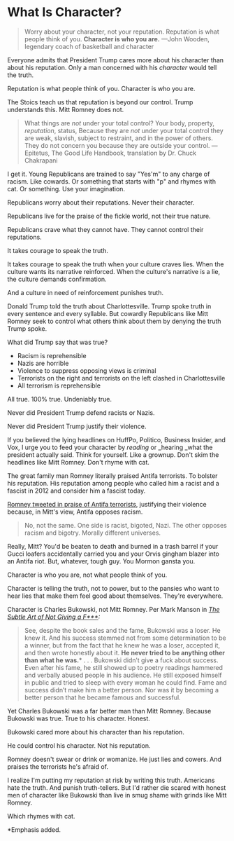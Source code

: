# What Is Character?

> Worry about your character, not your reputation. Reputation is what people think of you. **Character is who you are.** —John Wooden, legendary coach of basketball and character

Everyone admits that President Trump cares more about his character than about his reputation. Only a man concerned with his _character_ would tell the truth.

Reputation is what people think of you. Character is who you are.

The Stoics teach us that reputation is beyond our control. Trump understands this. Mitt Romney does not.

> What things are _not_ under your total control? Your body, property, _reputation_, status, Because they are _not_ under your total control they are weak, slavish, subject to restraint, and in the power of others. They do not concern you because they are outside your control. —Epitetus, The Good Life Handbook, translation by Dr. Chuck Chakrapani

I get it. Young Republicans are trained to say "Yes'm" to any charge of racism. Like cowards. Or something that starts with "p" and rhymes with cat. Or something. Use your imagination.

Republicans worry about their reputations. Never their character.

Republicans live for the praise of the fickle world, not their true nature.

Republicans crave what they cannot have. They cannot control their reputations.

It takes courage to speak the truth.

It takes courage to speak the truth when your culture craves lies. When the culture wants its narrative reinforced. When the culture's narrative is a lie, the culture demands confirmation.

And a culture in need of reinforcement punishes truth.

Donald Trump told the truth about Charlottesville. Trump spoke truth in every sentence and every syllable. But cowardly Republicans like Mitt Romney seek to control what others think about them by denying the truth Trump spoke.

What did Trump say that was true?

* Racism is reprehensible
* Nazis are horrible
* Violence to suppress opposing views is criminal
* Terrorists on the right and terrorists on the left clashed in Charlottesville
* All terrorism is reprehensible

All true. 100% true. Undeniably true.

Never did President Trump defend racists or Nazis.

Never did President Trump justify their violence.

If you believed the lying headlines on HuffPo, Politico, Business Insider, and Vox, I urge you to feed your character by _reading_ or _hearing _what the president actually said. Think for yourself. Like a grownup. Don't skim the headlines like Mitt Romney. Don't rhyme with cat.

The great family man Romney literally praised Antifa terrorists. To bolster his reputation. His reputation among people who called him a racist and a fascist in 2012 and consider him a fascist today.

[Romney tweeted in praise of Antifa terrorists](http://www.thegatewaypundit.com/2017/08/mitt-romney-defends-peaceful-antifa-terrorists-gets-schooled-twitter/), justifying their violence because, in Mitt's view, Antifa opposes racism.

> No, not the same. One side is racist, bigoted, Nazi. The other opposes racism and bigotry. Morally different universes.

Really, Mitt? You'd be beaten to death and burned in a trash barrel if your Gucci loafers accidentally carried you and your Orvis gingham blazer into an Antifa riot. But, whatever, tough guy. You Mormon gansta you.

Character is who you are, not what people think of you.

Character is telling the truth, not to power, but to the pansies who want to hear lies that make them feel good about themselves. They're everywhere.

Character is Charles Bukowski, not Mitt Romney. Per Mark Manson in _[The Subtle Art of Not Giving a F***](https://www.amazon.com/Subtle-Art-Not-Giving-Counterintuitive/dp/0062457713/ref=sr_1_1?ie=UTF8&qid=1502940491&sr=8-1&keywords=the+subtle+art+of+not+giving+a+f---+mark+manson):_

> See, despite the book sales and the fame, Bukowski was a loser. He knew it. And his success stemmed not from some determination to be a winner, but from the fact that he knew he was a loser, accepted it, and then wrote honestly about it. **He never tried to be anything other than what he was.*** . . . Bukowski didn’t give a fuck about success. Even after his fame, he still showed up to poetry readings hammered and verbally abused people in his audience. He still exposed himself in public and tried to sleep with every woman he could find. Fame and success didn’t make him a better person. Nor was it by becoming a better person that he became famous and successful.

Yet Charles Bukowski was a far better man than Mitt Romney. Because Bukowski was true. True to his character. Honest.

Bukowski cared more about his character than his reputation.

He could control his character. Not his reputation.

Romney doesn't swear or drink or womanize. He just lies and cowers. And praises the terrorists he's afraid of.

I realize I'm putting my reputation at risk by writing this truth. Americans hate the truth. And punish truth-tellers. But I'd rather die scared with honest men of character like Bukowski than live in smug shame with grinds like Mitt Romney.

Which rhymes with cat.

*Emphasis added.
